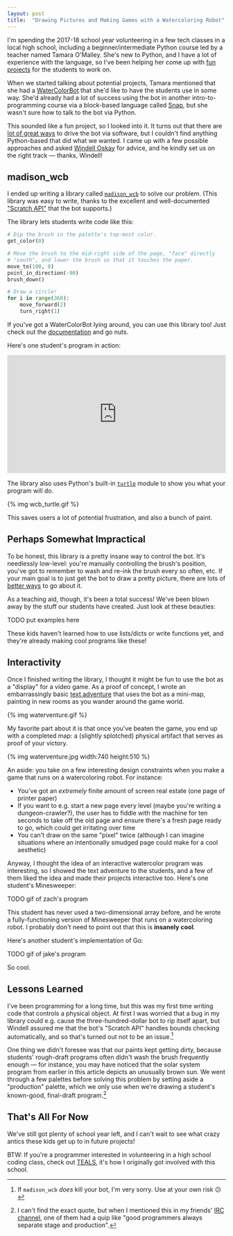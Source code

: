 ```yaml
---
layout: post
title:  "Drawing Pictures and Making Games with a Watercoloring Robot"
---
```


I'm spending the 2017-18 school year volunteering in a few tech classes in a local high school, including a beginner/intermediate Python course led by a teacher named Tamara O'Malley. She's new to Python, and I have a lot of experience with the language, so I've been helping her come up with [fun projects](http://blog.jrheard.com/python/passwords) for the students to work on.

When we started talking about potential projects, Tamara mentioned that she had a [WaterColorBot](http://watercolorbot.com/) that she'd like to have the students use in some way. She'd already had a lot of success using the bot in another intro-to-programming course via a block-based language called [Snap](https://github.com/evil-mad/WaterColorBlocks), but she wasn't sure how to talk to the bot via Python.

This sounded like a fun project, so I looked into it. It turns out that there are [lot of great ways](http://wiki.evilmadscientist.com/WaterColorBot) to drive the bot via software, but I couldn't find anything Python-based that did what we wanted. I came up with a few possible approaches and asked [Windell Oskay](https://www.evilmadscientist.com/about/) for advice, and he kindly set us on the right track — thanks, Windell!

madison_wcb
-----------

I ended up writing a library called [`madison_wcb`](http://madison-wcb.readthedocs.io/en/latest/) to solve our problem. (This library was easy to write, thanks to the excellent and well-documented ["Scratch API"](https://github.com/techninja/cncserver/blob/master/scratch/SCRATCH.API.md) that the bot supports.)

The library lets students write code like this:

```python
# Dip the brush in the palette's top-most color.
get_color(0)

# Move the brush to the mid-right side of the page, "face" directly
# "south", and lower the brush so that it touches the paper.
move_to(100, 0)
point_in_direction(-90)
brush_down()

# Draw a circle!
for i in range(360):
	move_forward(2)
	turn_right(1)
```

If you've got a WaterColorBot lying around, you can use this library too! Just check out the [documentation](http://madison-wcb.readthedocs.io/en/latest/) and go nuts.

Here's one student's program in action:

<div style='position:relative;padding-bottom:54%;margin-bottom:15px;'><iframe src='https://gfycat.com/ifr/ColdBigAzurevase' frameborder='0' scrolling='no' width='100%' height='100%' style='position:absolute;top:0;left:0' allowfullscreen></iframe></div>

The library also uses Python's built-in [`turtle`](https://docs.python.org/3.3/library/turtle.html?highlight=turtle) module to show you what your program will do.

{% img wcb_turtle.gif %}

This saves users a lot of potential frustration, and also a bunch of paint.

Perhaps Somewhat Impractical
--------

To be honest, this library is a pretty insane way to control the bot. It's needlessly low-level: you're manually controlling the brush's position, you've got to remember to wash and re-ink the brush every so often, etc. If your main goal is to just get the bot to draw a pretty picture, there are lots of [better ways](http://wiki.evilmadscientist.com/WaterColorBot#Part_II:_Software_for_WaterColorBot) to go about it.

As a teaching aid, though, it's been a total success! We've been blown away by the stuff our students have created. Just look at these beauties:

TODO put examples here

These kids haven't learned how to use lists/dicts or write functions yet, and they're already making cool programs like these!

Interactivity
-------------

Once I finished writing the library, I thought it might be fun to use the bot as a "display" for a video game. As a proof of concept, I wrote an embarrassingly basic [text adventure](https://github.com/jrheard/waterventure/blob/master/waterventure.py) that uses the bot as a mini-map, painting in new rooms as you wander around the game world.

{% img waterventure.gif %}

My favorite part about it is that once you've beaten the game, you end up with a completed map: a (slightly splotched) physical artifact that serves as proof of your victory.

{% img waterventure.jpg width:740 height:510 %}

An aside: you take on a few interesting design constraints when you make a game that runs on a watercoloring robot. For instance:
* You've got an _extremely_ finite amount of screen real estate (one page of printer paper)
* If you want to e.g. start a new page every level (maybe you're writing a dungeon-crawler?), the user has to fiddle with the machine for ten seconds to take off the old page and ensure there's a fresh page ready to go, which could get irritating over time
* You can't draw on the same "pixel" twice (although I can imagine situations where an intentionally smudged page could make for a cool aesthetic)

Anyway, I thought the idea of an interactive watercolor program was interesting, so I showed the text adventure to the students, and a few of them liked the idea and made their projects interactive too. Here's one student's Minesweeper:

TODO gif of zach's program

This student has never used a two-dimensional array before, and he wrote a fully-functioning version of Minesweeper that runs on a watercoloring robot. I probably don't need to point out that this is **insanely cool**.

Here's another student's implementation of Go:

TODO gif of jake's program

So cool.

Lessons Learned
---------------

I've been programming for a long time, but this was my first time writing code that controls a physical object. At first I was worried that a bug in my library could e.g. cause the three-hundred-dollar bot to rip itself apart, but Windell assured me that the bot's "Scratch API" handles bounds checking automatically, and so that's turned out not to be an issue.[^1]

One thing we didn't foresee was that our paints kept getting dirty, because students' rough-draft programs often didn't wash the brush frequently enough — for instance, you may have noticed that the solar system program from earlier in this article depicts an unusually brown sun. We went through a few palettes before solving this problem by setting aside a "production" palette, which we only use when we're drawing a student's known-good, final-draft program.[^2]

That's All For Now
------------------
We've still got plenty of school year left, and I can't wait to see what crazy antics these kids get up to in future projects!

BTW: If you're a programmer interested in volunteering in a high school coding class, check out [TEALS](https://www.tealsk12.org/), it's how I originally got involved with this school.

[^1]: If `madison_wcb` _does_ kill your bot, I'm very sorry. Use at your own risk 😕

[^2]: I can't find the exact quote, but when I mentioned this in my friends' [IRC channel](https://irc.darwin.network/), one of them had a quip like "good programmers always separate stage and production".
